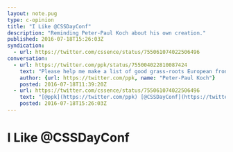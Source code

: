 ```yaml
---
layout: note.pug
type: c-opinion
title: "I Like @CSSDayConf"
description: "Reminding Peter-Paul Koch about his own creation."
published: 2016-07-18T15:26:03Z
syndication:
  - url: https://twitter.com/cssence/status/755061074022506496
conversation:
  - url: https://twitter.com/ppk/status/755004022810087424
    text: "Please help me make a list of good grass-roots European front-end conferences. Which one(s) do you like in particular?"
    author: {url: https://twitter.com/ppk, name: "Peter-Paul Koch"}
    posted: 2016-07-18T11:39:20Z
  - url: https://twitter.com/cssence/status/755061074022506496
    text: "[@ppk](https://twitter.com/ppk) [@CSSDayConf](https://twitter.com/cssdayconf) of course. But you know that."
    posted: 2016-07-18T15:26:03Z
---
```


# I Like @CSSDayConf

